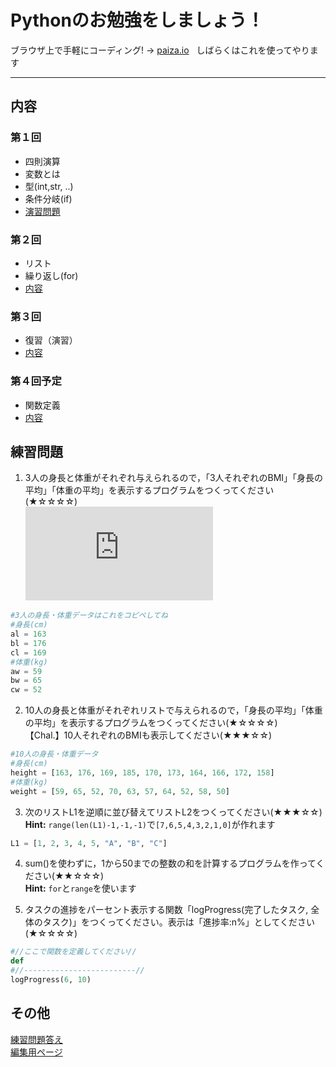 # Pythonのお勉強をしましょう！  

ブラウザ上で手軽にコーディング! → [paiza.io](https://paiza.io/ja)  
しばらくはこれを使ってやります
* * *

## 内容  
### 第１回  
- 四則演算  
- 変数とは  
- 型(int,str, ..)  
- 条件分岐(if)  
- [演習問題](./1.html)  

### 第２回  
- リスト  
- 繰り返し(for)
- [内容](./2.html) 

### 第３回  
- 復習（演習）  
- [内容](./3.html)  

### 第４回予定  
- 関数定義  
- [内容](./4.html)  

## 練習問題 
1. 3人の身長と体重がそれぞれ与えられるので，「3人それぞれのBMI」「身長の平均」「体重の平均」を表示するプログラムをつくってください(★☆☆☆☆)  
![eq1](https://latex.codecogs.com/svg.latex?%7B%5Ccolor%7BWhite%7D%20%5Ctextup%7BBMI%7D%3D%5Cfrac%7B%5Ctextup%7Bweight%5Bkg%5D%7D%7D%7B%28%5Ctextup%7Bheight%5Bm%5D%7D%29%5E2%7D%7D)
```python
#3人の身長・体重データはこれをコピペしてね
#身長(cm)
al = 163
bl = 176
cl = 169
#体重(kg)
aw = 59
bw = 65
cw = 52
```

2. 10人の身長と体重がそれぞれリストで与えられるので，「身長の平均」「体重の平均」を表示するプログラムをつくってください(★☆☆☆☆)  
【Chal.】10人それぞれのBMIも表示してください(★★★☆☆)  
```python
#10人の身長・体重データ
#身長(cm)
height = [163, 176, 169, 185, 170, 173, 164, 166, 172, 158]
#体重(kg)
weight = [59, 65, 52, 70, 63, 57, 64, 52, 58, 50]
```

3. 次のリストL1を逆順に並び替えてリストL2をつくってください(★★★☆☆)  
__Hint:__ `range(len(L1)-1,-1,-1)`で`[7,6,5,4,3,2,1,0]`が作れます  
```python
L1 = [1, 2, 3, 4, 5, "A", "B", "C"]
```

4. sum()を使わずに，1から50までの整数の和を計算するプログラムを作ってください(★★☆☆☆)  
__Hint:__ `for`と`range`を使います  

5. タスクの進捗をパーセント表示する関数「logProgress(完了したタスク, 全体のタスク)」をつくってください。表示は「進捗率:n%」としてください(★☆☆☆☆)  
```python
#//ここで関数を定義してください//
def
#//-------------------------//
logProgress(6, 10)
```  

## その他  
[練習問題答え](./answer.html)  
[編集用ページ](https://github.com/Ray-mech/learnPython/edit/master/index.md)  
